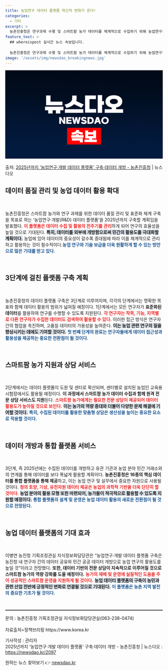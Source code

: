 ```yaml
---
title: 농업연구 데이터 플랫폼 혁신적 변화가 온다!
categories:
  - 기타
excerpt: >
  농촌진흥청은 연구과제 수행 및 스마트팜 농가 데이터를 체계적으로 수집하기 위해 농업연구개발(RD) 데이터 플…
feature_text: >
  ## whereispost 실시간 뉴스 속보입니다.

  농촌진흥청은 연구과제 수행 및 스마트팜 농가 데이터를 체계적으로 수집하기 위해 농업연구개발(RD) 데이터 플…
image: '/assets/img/newsdao_breakingnews.jpg'
---
```


![뉴스다오 속보](/assets/img/newsdao_breakingnews.jpg)

<p>출처: <a href="https://newsdao.kr/2097" rel="dofollow">2025년까지 ‘농업연구·개발 데이터 플랫폼’ 구축·데이터 개방 - 농촌진흥청</a> | 뉴스다오</p>

<h2 data-ke-size="size26">데이터 품질 관리 및 농업 데이터 활용 확대</h2>

<p data-ke-size="size16">&nbsp;</p> 

농촌진흥청은 스마트팜 농가와 연구 과제를 위한 데이터 품질 관리 및 표준화 체계 구축을 목표로 하는 ‘농업연구·개발(R&D) 데이터 플랫폼’을 2025년까지 구축할 계획임을 발표했다. <b><span style="color: #ee2323;">이 플랫폼은 데이터 수집 및 활용의 전주기를 관리</span></b>하게 되어 연구의 효율성을 높일 것으로 기대된다. <b><span style="background-color: #21538527;">특히, 데이터를 외부에 개방함으로써 민간의 활용도를 극대화할 계획이다.</span></b> 농업에 있어 데이터의 중요성이 갈수록 증대됨에 따라 이를 체계적으로 관리하고 활용하는 것이 필수적이다.<b><span style="color: #1a5490;">농업 연구와 기술 보급을 더욱 원활하게 할 수 있는 방안으로 많은 기대를 받고 있다.</span></b> 

<p data-ke-size="size16">&nbsp;</p>

<h2 data-ke-size="size26">3단계에 걸친 플랫폼 구축 계획</h2>

<p data-ke-size="size16">&nbsp;</p> 

농촌진흥청의 데이터 플랫폼 구축은 3단계로 이루어지며, 각각의 단계에서는 명확한 목표와 함께 데이터 활용의 범위가 넓혀질 예정이다. 1단계에서는 모든 연구자가 <b>표준화된 데이터</b>를 활용하여 연구를 수행할 수 있도록 지원된다. <b><span style="color: #ee2323;">각 연구자는 작목, 기능, 지역별로 다른 연구자가 수집한 데이터도 검색하여 활용할 수 있다.</span></b> 이러한 접근 방식은 연구자 간의 협업을 촉진하며, 고품질 데이터의 가용성을 높여준다. <b><span style="background-color: #21538527;">이는 농업 관련 연구의 질을 향상시키는 데에도 기여할 것이다.</span></b> <b><span style="color: #1a5490;">첫 번째 단계의 완료는 연구자들에게 데이터 접근성과 활용성을 제공하는 중요한 전환점이 될 것이다.</span></b> 

<p data-ke-size="size16">&nbsp;</p>

<h2 data-ke-size="size26">스마트팜 농가 지원과 상담 서비스</h2>

<p data-ke-size="size16">&nbsp;</p> 

2단계에서는 데이터 플랫폼이 도원 및 센터로 확산되며, 센터별로 설치된 농업인 교육용 시험장에서도 활용될 예정이다. <b>이 과정에서 스마트팜 농가 데이터 수집과 함께 원격 전문 상담 서비스도 지원</b>된다. <b><span style="color: #ee2323;">스마트팜 농가에게는 필요한 전문 상담이 제공되어 데이터 활용도가 높아질 것으로 보인다.</span></b> <b><span style="background-color: #21538527;">이는 농가의 역량 증대와 더불어 다양한 문제 해결에 기여할 것이다.</span></b> <b><span style="color: #1a5490;">특히, 수집된 데이터를 활용한 맞춤형 상담은 생산성을 높이는 중요한 요소로 작용할 것이다.</span></b> 

<p data-ke-size="size16">&nbsp;</p>

<h2 data-ke-size="size26">데이터 개방과 통합 플랫폼 서비스</h2>

<p data-ke-size="size16">&nbsp;</p> 

3단계, 즉 2025년에는 수집된 데이터를 개방하고 유관 기관과 농업 분야 민간 거래소와의 연계를 통해 데이터를 보다 폭넓게 활용할 계획이다. <b>농촌진흥청은 16종의 핵심 데이터를 통합 플랫폼을 통해 제공</b>하고, 이는 농업 연구 및 실무에서 중요한 자원으로 사용될 것이다. <b><span style="color: #ee2323;">청의 토양, 기상, 유전자원 데이터 제공은 농업의 과학적 기반을 더욱 단단히 할 것이다.</span></b> <b><span style="background-color: #21538527;">농업 분야의 활용 모형 또한 마련되어, 농가들이 적극적으로 활용할 수 있도록 지원할 예정이다.</span></b> <b><span style="color: #1a5490;">통합 플랫폼의 설계 및 운영은 농업 데이터 활용의 새로운 전환점이 될 것으로 전망된다.</span></b> 

<p data-ke-size="size16">&nbsp;</p>

<h2 data-ke-size="size26">농업 데이터 플랫폼의 기대 효과</h2>

<p data-ke-size="size16">&nbsp;</p> 

이병연 농진청 기획조정관실 지식정보화담당관은 “농업연구·개발 데이터 플랫폼 구축은 농진청 내 연구자 간의 데이터 공유와 민간 공공 데이터 개방으로 농업 연구의 활용도를 높일 것”이라고 전망했다. <b>또한, 데이터 기반의 전문 상담이 지속적으로 이루어질 것<strong>으로 스마트팜 농가의 역량 강화를 도울 예정이다.</strong></b> <b><span style="color: #ee2323;">농가의 재배 및 운영에 실질적인 도움을 주어 성공적인 스마트팜 운영을 지원하게 될 것이다.</span></b> <b><span style="background-color: #21538527;">농업 데이터 플랫폼의 구축이 농민과 관련 산업 전반에 긍정적인 변화로 연결될 것으로 기대된다.</span></b> <b><span style="color: #1a5490;">이 플랫폼은 농촌 지역 발전의 중요한 기초가 될 것이다.</span></b> 

<p data-ke-size="size16">&nbsp;</p>

<hr style="height:2px;"/>

<p data-ke-size="size16">문의 : 농촌진흥청 기획조정관실 지식정보화담당관실(063-238-0474)<br /><br />자료출처=정책브리핑 https://www.korea.kr</p>
<p data-ke-size="size16">기사작성 : 관리자<br />2025년까지 ‘농업연구·개발 데이터 플랫폼’ 구축·데이터 개방 - 농촌진흥청 | 뉴스다오  : <a href="https://newsdao.kr/2097">https://newsdao.kr/2097</a></p> 

원하는 뉴스 찾아보기 👉 <a href="https://newsdao.kr" rel="dofollow">newsdao.kr</a>


